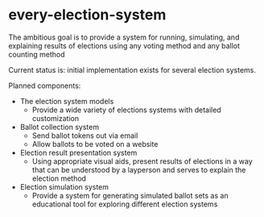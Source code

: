 # every-election-system
The ambitious goal is to provide a system for running, simulating, and explaining results of elections using any voting method and any ballot counting method

Current status is: initial implementation exists for several election systems.

Planned components:
- The election system models
  - Provide a wide variety of elections systems with detailed customization
- Ballot collection system
  - Send ballot tokens out via email
  - Allow ballots to be voted on a website
- Election result presentation system
  - Using appropriate visual aids, present results of elections in a way that can be understood by a layperson and serves to explain the election method
- Election simulation system
  - Provide a system for generating simulated ballot sets as an educational tool for exploring different election systems
